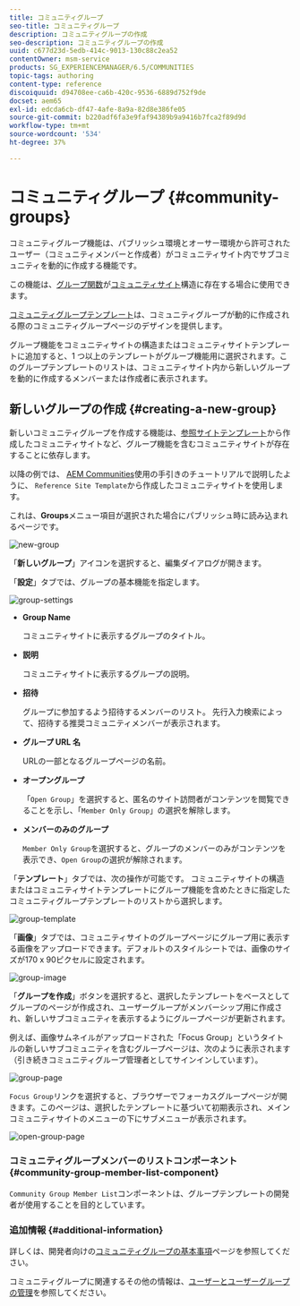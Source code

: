 ```yaml
---
title: コミュニティグループ
seo-title: コミュニティグループ
description: コミュニティグループの作成
seo-description: コミュニティグループの作成
uuid: c677d23d-5edb-414c-9013-130c88c2ea52
contentOwner: msm-service
products: SG_EXPERIENCEMANAGER/6.5/COMMUNITIES
topic-tags: authoring
content-type: reference
discoiquuid: d94708ee-ca6b-420c-9536-6889d752f9de
docset: aem65
exl-id: edcda6cb-df47-4afe-8a9a-82d8e386fe05
source-git-commit: b220adf6fa3e9faf94389b9a9416b7fca2f89d9d
workflow-type: tm+mt
source-wordcount: '534'
ht-degree: 37%

---
```


# コミュニティグループ {#community-groups}

コミュニティグループ機能は、パブリッシュ環境とオーサー環境から許可されたユーザー（コミュニティメンバーと作成者）がコミュニティサイト内でサブコミュニティを動的に作成する機能です。

この機能は、[グループ関数](/help/communities/functions.md#groups-function)が[コミュニティサイト](/help/communities/sites-console.md)構造に存在する場合に使用できます。

[コミュニティグループテンプレート](/help/communities/tools-groups.md)は、コミュニティグループが動的に作成される際のコミュニティグループページのデザインを提供します。

グループ機能をコミュニティサイトの構造またはコミュニティサイトテンプレートに追加すると、1 つ以上のテンプレートがグループ機能用に選択されます。このグループテンプレートのリストは、コミュニティサイト内から新しいグループを動的に作成するメンバーまたは作成者に表示されます。

## 新しいグループの作成 {#creating-a-new-group}

新しいコミュニティグループを作成する機能は、[参照サイトテンプレート](/help/communities/sites.md)から作成したコミュニティサイトなど、グループ機能を含むコミュニティサイトが存在することに依存します。

以降の例では、 [AEM Communities](/help/communities/getting-started.md)使用の手引きのチュートリアルで説明したように、 `Reference Site Template`から作成したコミュニティサイトを使用します。

これは、**Groups**&#x200B;メニュー項目が選択された場合にパブリッシュ時に読み込まれるページです。

![new-group](assets/new-group.png)

「**新しいグループ**」アイコンを選択すると、編集ダイアログが開きます。

「**設定**」タブでは、グループの基本機能を指定します。

![group-settings](assets/group-settings.png)

* **Group Name**

   コミュニティサイトに表示するグループのタイトル。

* **説明**

   コミュニティサイトに表示するグループの説明。

* **招待**

   グループに参加するよう招待するメンバーのリスト。 先行入力検索によって、招待する推奨コミュニティメンバーが表示されます。

* **グループ URL 名**

   URLの一部となるグループページの名前。

* **オープングループ**

   「`Open Group`」を選択すると、匿名のサイト訪問者がコンテンツを閲覧できることを示し、「`Member Only Group`」の選択を解除します。

* **メンバーのみのグループ**

   `Member Only Group`を選択すると、グループのメンバーのみがコンテンツを表示でき、`Open Group`の選択が解除されます。

「**テンプレート**」タブでは、次の操作が可能です。
コミュニティサイトの構造またはコミュニティサイトテンプレートにグループ機能を含めたときに指定したコミュニティグループテンプレートのリストから選択します。

![group-template](assets/group-template.png)

「**画像**」タブでは、コミュニティサイトのグループページにグループ用に表示する画像をアップロードできます。デフォルトのスタイルシートでは、画像のサイズが170 x 90ピクセルに設定されます。

![group-image](assets/group-image.png)

「**グループを作成**」ボタンを選択すると、選択したテンプレートをベースとしてグループのページが作成され、ユーザーグループがメンバーシップ用に作成され、新しいサブコミュニティを表示するようにグループページが更新されます。

例えば、画像サムネイルがアップロードされた「Focus Group」というタイトルの新しいサブコミュニティを含むグループページは、次のように表示されます（引き続きコミュニティグループ管理者としてサインインしています）。

![group-page](assets/group-page.png)

`Focus Group`リンクを選択すると、ブラウザーでフォーカスグループページが開きます。このページは、選択したテンプレートに基づいて初期表示され、メインコミュニティサイトのメニューの下にサブメニューが表示されます。

![open-group-page](assets/open-group-page.png)

### コミュニティグループメンバーのリストコンポーネント {#community-group-member-list-component}

`Community Group Member List`コンポーネントは、グループテンプレートの開発者が使用することを目的としています。

### 追加情報 {#additional-information}

詳しくは、開発者向けの[コミュニティグループの基本事項](/help/communities/essentials-groups.md)ページを参照してください。

コミュニティグループに関連するその他の情報は、[ユーザーとユーザーグループの管理](/help/communities/users.md)を参照してください。
